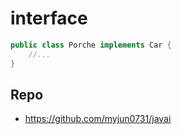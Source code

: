 # interface

```java
public class Porche implements Car {
    //...
}
```
## Repo

- https://github.com/myjun0731/javai